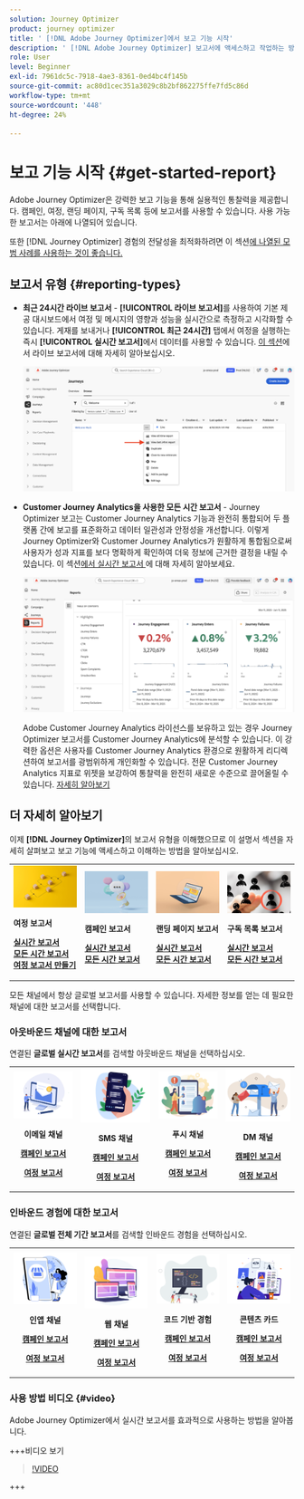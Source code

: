 ```yaml
---
solution: Journey Optimizer
product: journey optimizer
title: ' [!DNL Adobe Journey Optimizer]에서 보고 기능 시작'
description: ' [!DNL Adobe Journey Optimizer] 보고서에 액세스하고 작업하는 방법을 알아봅니다.'
role: User
level: Beginner
exl-id: 7961dc5c-7918-4ae3-8361-0ed4bc4f145b
source-git-commit: ac80d1cec351a3029c8b2bf862275ffe7fd5c86d
workflow-type: tm+mt
source-wordcount: '448'
ht-degree: 24%

---
```


# 보고 기능 시작 {#get-started-report}

Adobe Journey Optimizer은 강력한 보고 기능을 통해 실용적인 통찰력을 제공합니다. 캠페인, 여정, 랜딩 페이지, 구독 목록 등에 보고서를 사용할 수 있습니다. 사용 가능한 보고서는 아래에 나열되어 있습니다.

또한 [!DNL Journey Optimizer] 경험의 전달성을 최적화하려면 이 섹션[에 나열된 모범 사례를 사용하는 것이 좋습니다.](deliverability.md)


## 보고서 유형 {#reporting-types}

* **최근 24시간 라이브 보고서** - **[!UICONTROL 라이브 보고서]**&#x200B;를 사용하여 기본 제공 대시보드에서 여정 및 메시지의 영향과 성능을 실시간으로 측정하고 시각화할 수 있습니다. 게재를 보내거나 **[!UICONTROL 최근 24시간]** 탭에서 여정을 실행하는 즉시 **[!UICONTROL 실시간 보고서]**&#x200B;에서 데이터를 사용할 수 있습니다. [이 섹션](live-report.md)에서 라이브 보고서에 대해 자세히 알아보십시오.

  ![](assets/report_journey.png)


* **Customer Journey Analytics을 사용한 모든 시간 보고서** - Journey Optimizer 보고는 Customer Journey Analytics 기능과 완전히 통합되어 두 플랫폼 간에 보고를 표준화하고 데이터 일관성과 안정성을 개선합니다. 이렇게 Journey Optimizer와 Customer Journey Analytics가 원활하게 통합됨으로써 사용자가 성과 지표를 보다 명확하게 확인하여 더욱 정보에 근거한 결정을 내릴 수 있습니다. 이 섹션[에서 실시간 보고서 &#x200B;](report-gs-cja.md)에 대해 자세히 알아보세요.

  ![](assets/gs-cja-report-1.png)

  Adobe Customer Journey Analytics 라이선스를 보유하고 있는 경우 Journey Optimizer 보고서를 Customer Journey Analytics에 분석할 수 있습니다. 이 강력한 옵션은 사용자를 Customer Journey Analytics 환경으로 원활하게 리디렉션하여 보고서를 광범위하게 개인화할 수 있습니다. 전문 Customer Journey Analytics 지표로 위젯을 보강하여 통찰력을 완전히 새로운 수준으로 끌어올릴 수 있습니다. [자세히 알아보기](report-cja-manage.md)


## 더 자세히 알아보기

이제 **[!DNL Journey Optimizer]**&#x200B;의 보고서 유형을 이해했으므로 이 설명서 섹션을 자세히 살펴보고 보고 기능에 액세스하고 이해하는 방법을 알아보십시오.


<table style="table-layout:fixed"><tr style="border: 0;">
<td>
<img alt="여정 보고서" src="../assets/do-not-localize/start-journey.jpeg">
<div>
<p><strong>여정 보고서</strong></p>
</div>
<div>
<a href="journey-live-report.md"><strong>실시간 보고서</strong></a>
</div>
<div>
<a href="journey-global-report-cja.md"><strong>모든 시간 보고서</strong></a>
</div>
<div>
<a href="sharing-overview.md"><strong>여정 보고서 만들기</strong></a>
</div>
<p>
<p>
</td>
<td>
<img alt="캠페인 보고서" src="../assets/do-not-localize/start-campaign.jpeg">
<div>
<p><strong>캠페인 보고서</strong></p>
</div>
<div>
<a href="campaign-live-report.md"><strong>실시간 보고서</strong></a>
</div>
<div>
<a href="campaign-global-report-cja.md"><strong>모든 시간 보고서</strong></a>
</div>
<p>
<p>
</td>
<td>
<img alt="랜딩 페이지 보고서" src="../assets/do-not-localize/start-interface.jpeg">
<div>
<p><strong>랜딩 페이지 보고서</strong></p>
</div>
<div>
<a href="lp-report-live.md"><strong>실시간 보고서</strong></a>
</div>
<div>
<a href="lp-report-global-cja.md"><strong>모든 시간 보고서</strong></a>
</div>
<p>
<p>
</td>
<td>
<img alt="구독 목록 보고서" src="../assets/do-not-localize/role.jpg">
<div>
<p><strong>구독 목록 보고서</strong></p>
</div>
<div>
<a href="subscription-report-live.md"><strong>실시간 보고서</strong></a>
</div>
<div>
<a href="subscription-report-global-cja.md"><strong>모든 시간 보고서</strong></a>
</div>
<p>
<p>
</td>
</tr></table>


모든 채널에서 항상 글로벌 보고서를 사용할 수 있습니다. 자세한 정보를 얻는 데 필요한 채널에 대한 보고서를 선택합니다.

### 아웃바운드 채널에 대한 보고서

연결된 **글로벌 실시간 보고서**&#x200B;를 검색할 아웃바운드 채널을 선택하십시오.

<table style="table-layout:fixed"><tr style="border: 0;">
<td><img alt="이메일" src="../channels/assets/do-not-localize/email.png">
<div align="center"><p><strong>이메일 채널</strong></p><p><a href="campaign-global-report-cja-email.md"><strong>캠페인 보고서</strong></a></p><p><a href="journey-global-report-cja-email.md"><strong>여정 보고서</strong></a></p></div></td>
<td><a href="campaign-global-report-cja-sms.md"><img alt="sms" src="../channels/assets/do-not-localize/sms.png"></a>
<div align="center"><p><strong>SMS 채널</strong></p><p><a href="campaign-global-report-cja-sms.md"><strong>캠페인 보고서</strong></a></p><p><a href="journey-global-report-cja-sms.md"><strong>여정 보고서</strong></a></p></div></td>
<td><a href="campaign-global-report-cja-push.md"><img alt="푸시" src="../channels/assets/do-not-localize/push.png"></a>
<div align="center"><p><strong>푸시 채널</strong></p><p><a href="campaign-global-report-cja-push.md"><strong>캠페인 보고서</strong></a></p><p><a href="journey-global-report-cja-push.md"><strong>여정 보고서</strong></a></p></div></td>
<td><a href="campaign-global-report-cja-direct.md"><img alt="다이렉트 메일" src="../channels/assets/do-not-localize/direct-mail.jpg"></a>
<div align="center"><p><strong>DM 채널</strong></p><p><a href="campaign-global-report-cja-direct.md"><strong>캠페인 보고서</strong></a></p><p><a href="journey-global-report-cja-direct.md"><strong>여정 보고서</strong></a></p></div></td>
</tr></table>

### 인바운드 경험에 대한 보고서

연결된 **글로벌 전체 기간 보고서**&#x200B;를 검색할 인바운드 경험을 선택하십시오.

<table style="table-layout:fixed"><tr style="border: 0;">
<td><img alt="인앱" src="../channels/assets/do-not-localize/inapp.jpg">
<div align="center"><p><strong>인앱 채널</strong></p><p><a href="campaign-global-report-cja-inapp.md"><strong>캠페인 보고서</strong></a></p><p><a href="journey-global-report-cja-inapp.md"><strong>여정 보고서</strong></a></p></div></td>
<td><p><img alt="웹" src="../channels/assets/do-not-localize/web.jpg"></p>
<div align="center"><p><strong>웹 채널</strong></p><p><a href="campaign-global-report-cja-web.md"><strong>캠페인 보고서</strong></a></p><p><a href="journey-global-report-cja-web.md"><strong>여정 보고서</strong></a></p></div></td>
<td><img alt="코드 기반 경험" src="../channels/assets/do-not-localize/code.png">
<div align="center"><p><strong>코드 기반 경험</strong></p><p><a href="campaign-global-report-cja-code.md"><strong>캠페인 보고서</strong></a></p><p><a href="campaign-global-report-cja-code.md"><strong>여정 보고서</strong></a></p></div></td>
<td><img alt="콘텐츠 카드" src="../channels/assets/do-not-localize/cards.png">
<div align="center"><p><strong>콘텐츠 카드</strong></p><p><a href="campaign-global-report-cja-content.md"><strong>캠페인 보고서</strong></a></p><p><a href="journey-global-report-cja-content.md"><strong>여정 보고서</strong></a></p></div></td>
</tr></table>

### 사용 방법 비디오 {#video}

Adobe Journey Optimizer에서 실시간 보고서를 효과적으로 사용하는 방법을 알아봅니다.

+++비디오 보기

>[!VIDEO](https://video.tv.adobe.com/v/3422697?captions=kor&learn=on)

+++
